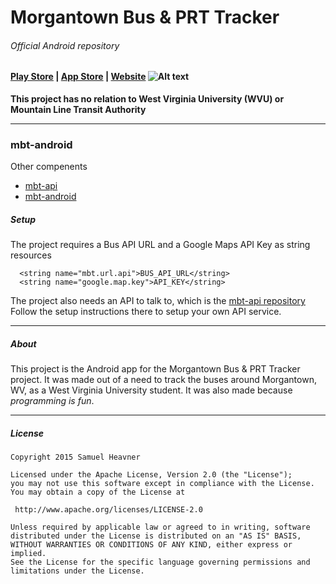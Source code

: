 # Morgantown Bus & PRT Tracker 
###### Official Android repository

#### [Play Store](https://play.google.com/store/apps/details?id=com.slheavner.wvubus) | [App Store](https://itunes.apple.com/us/app/morgantown-bus-prt-tracker/id993385664?ls=1&mt=8) | [Website](http://morgantownbustracker.org) ![Alt text](https://raw.github.com/slheavner/mbt-android/master/app/src/main/res/drawable-xxxhdpi/ic_launcher.png "mbt-android logo")

**This project has no relation to West Virginia University (WVU) or Mountain Line Transit Authority**

-----
### mbt-android
Other compenents
* [mbt-api](https://github.com/slheavner/mbt-api)
* [mbt-android](https://github.com/slheavner/mbt-android)

##### Setup
The project requires a Bus API URL and a Google Maps API Key as string resources
```
  <string name="mbt.url.api">BUS_API_URL</string>
  <string name="google.map.key">API_KEY</string>
```
The project also needs an API to talk to, which is the [mbt-api repository](https://github.com/slheavner/mbt-api)  
Follow the setup instructions there to setup your own API service.

-----
##### About

This project is the Android app for the Morgantown Bus & PRT Tracker project. It was made out of a need to track the buses around Morgantown, WV, as a West Virginia University student. It was also made because *programming is fun*.

-----
##### License
```
Copyright 2015 Samuel Heavner

Licensed under the Apache License, Version 2.0 (the "License");
you may not use this software except in compliance with the License.
You may obtain a copy of the License at

 http://www.apache.org/licenses/LICENSE-2.0

Unless required by applicable law or agreed to in writing, software
distributed under the License is distributed on an "AS IS" BASIS,
WITHOUT WARRANTIES OR CONDITIONS OF ANY KIND, either express or implied.
See the License for the specific language governing permissions and
limitations under the License.
```
